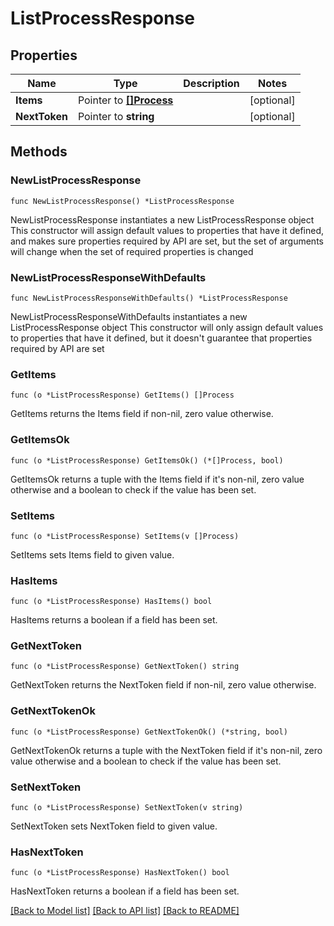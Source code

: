 # ListProcessResponse

## Properties

Name | Type | Description | Notes
------------ | ------------- | ------------- | -------------
**Items** | Pointer to [**[]Process**](Process.md) |  | [optional] 
**NextToken** | Pointer to **string** |  | [optional] 

## Methods

### NewListProcessResponse

`func NewListProcessResponse() *ListProcessResponse`

NewListProcessResponse instantiates a new ListProcessResponse object
This constructor will assign default values to properties that have it defined,
and makes sure properties required by API are set, but the set of arguments
will change when the set of required properties is changed

### NewListProcessResponseWithDefaults

`func NewListProcessResponseWithDefaults() *ListProcessResponse`

NewListProcessResponseWithDefaults instantiates a new ListProcessResponse object
This constructor will only assign default values to properties that have it defined,
but it doesn't guarantee that properties required by API are set

### GetItems

`func (o *ListProcessResponse) GetItems() []Process`

GetItems returns the Items field if non-nil, zero value otherwise.

### GetItemsOk

`func (o *ListProcessResponse) GetItemsOk() (*[]Process, bool)`

GetItemsOk returns a tuple with the Items field if it's non-nil, zero value otherwise
and a boolean to check if the value has been set.

### SetItems

`func (o *ListProcessResponse) SetItems(v []Process)`

SetItems sets Items field to given value.

### HasItems

`func (o *ListProcessResponse) HasItems() bool`

HasItems returns a boolean if a field has been set.

### GetNextToken

`func (o *ListProcessResponse) GetNextToken() string`

GetNextToken returns the NextToken field if non-nil, zero value otherwise.

### GetNextTokenOk

`func (o *ListProcessResponse) GetNextTokenOk() (*string, bool)`

GetNextTokenOk returns a tuple with the NextToken field if it's non-nil, zero value otherwise
and a boolean to check if the value has been set.

### SetNextToken

`func (o *ListProcessResponse) SetNextToken(v string)`

SetNextToken sets NextToken field to given value.

### HasNextToken

`func (o *ListProcessResponse) HasNextToken() bool`

HasNextToken returns a boolean if a field has been set.


[[Back to Model list]](../README.md#documentation-for-models) [[Back to API list]](../README.md#documentation-for-api-endpoints) [[Back to README]](../README.md)


